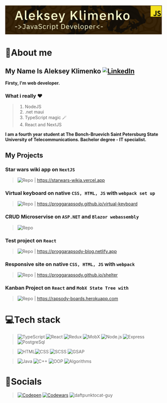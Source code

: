 [![Header](https://github.com/aleksskeyDEV/aleksskeyDEV/blob/main/assets/img/header.png)](https://spb.hh.ru/applicant/resumes/view?resume=925ac913ff099b70550039ed1f454654483741)

# 🐉About me

## My Name Is Aleksey Klimenko   [![LinkedIn](https://img.shields.io/badge/-Linkedin-6296CC?style=for-the-badge&logo=linkedin)](https://www.linkedin.com/in/proggarapsody)

**Firsty, I'm web developer.**   

### What i really ❤️
> 1. NodeJS
> 2. .net maui 
> 3. TypeScript magic 🪄
> 4. React and NextJS
  
**I am a fourth year student at The Bonch-Bruevich Saint Petersburg State University of Telecommunications. Bachelor degree - IT specialist.**

## My Projects
### Star wars wiki app on `NextJS`
>![Repo](https://github.com/proggarapsody/starwars-wiki) | 
> https://starwars-wikia.vercel.app


### Virtual keyboard on native `CSS, HTML, JS` with `webpack set up`
>![Repo](https://github.com/proggarapsody/virtual-keyboard/tree/dev) | 
> https://proggarapsody.github.io/virtual-keyboard


### CRUD Microservise on `ASP.NET` and `Blazor webassembly`
>![Repo](https://github.com/proggarapsody/intell-prod-lifecycle-microservice) 

### Test project on `React`  
>![Repo](https://github.com/proggarapsody/blog-testproject) | 
> https://proggarapsody-blog.netlify.app


### Responsive site on native `CSS, HTML, JS` with `webpack`
>![Repo](https://github.com/proggarapsody/shelter) | 
> https://proggarapsody.github.io/shelter

### Kanban Project on `React` and `MobX State Tree with`
>![Repo](https://github.com/proggarapsody/kanban-project) | 
> https://rapsody-boards.herokuapp.com

# 💻Tech stack

> ![TypeScript](https://img.shields.io/badge/-TypeScript-F4E11E?style=for-the-badge&logo=TypeScript&logoColor=000000) ![React](https://img.shields.io/badge/-React-47C5FB?style=for-the-badge&logo=react&logoColor=ffffff) ![Redux](https://img.shields.io/badge/-Redux-7248B6?style=for-the-badge&logo=redux&logoColor=ffffff) ![MobX](https://img.shields.io/badge/-MobX-E16013?style=for-the-badge&logo=MobX&logoColor=ffffff) ![Node.js](https://img.shields.io/badge/-Node.js-6FA660?style=for-the-badge&logo=node.js&logoColor=000000) ![Express](https://img.shields.io/badge/-Express.js-313D48?style=for-the-badge&logo=Express&logoColor=ffffff) ![PostgreSql](https://img.shields.io/badge/-PostgreSql-6296CC?style=for-the-badge&logo=postgresql&logoColor=ffffff)

> ![HTML](https://img.shields.io/badge/-HTML-DD4B25?style=for-the-badge&logo=html5&logoColor=ffffff)![CSS](https://img.shields.io/badge/-CSS-254BDD?style=for-the-badge&logo=css3&logoColor=ffffff) ![SCSS](https://img.shields.io/badge/-SCSS-C76494?style=for-the-badge&logo=sass&logoColor=ffffff) ![GSAP](https://img.shields.io/badge/-gsap-262626?style=for-the-badge&logo=GreenSock&logoColor=ffffff)

> ![Java](https://img.shields.io/badge/Java-222222?style=for-the-badge&logo=Java&logoColor=E5D3FF) ![C++](https://img.shields.io/badge/-C++-222222?style=for-the-badge&logo=C%2b%2b&logoColor=6296CC) ![OOP](https://img.shields.io/badge/-OOP-222222?style=for-the-badge&logo=oop&logoColor=6296CC) ![Algorithms](https://img.shields.io/badge/-algorithms-222222?style=for-the-badge&logo=algorithms&logoColor=6296CC)

# 👺Socials

> [![Codepen](https://img.shields.io/badge/-Codepen-090909?style=for-the-badge&logo=codepen&logoColor=ffffff)](https://codepen.io/AlekSSey) [![Codewars](https://img.shields.io/badge/-Codewars-222222?style=for-the-badge&logo=codewars&logoColor=B1361E)](https://www.codewars.com/users/AlekSSeyKlimenko)  ![daftpunktocat-guy](https://octodex.github.com/images/daftpunktocat-guy.gif)
